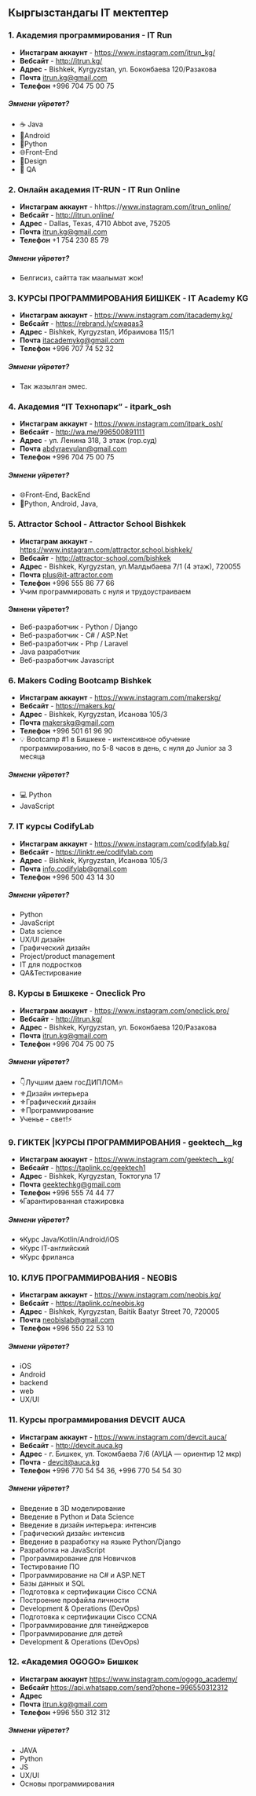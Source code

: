## Кыргызстандагы IT мектептер

### 1. Академия программирования - IT Run

- **Инстаграм аккаунт** - https://www.instagram.com/itrun_kg/
- **Вебсайт** - http://itrun.kg/
- **Адрес** - Bishkek, Kyrgyzstan, ул. Боконбаева 120/Разакова
- **Почта** itrun.kg@gmail.com
- **Телефон** +996 704 75 00 75

##### Эмнени үйрөтөт?

- ☕️ Java 
- 📱Android
- 🐍Python 
- 🌐Front-End
- 🎨Design 
- 🔎 QA 


### 2. Онлайн академия IT-RUN - IT Run Online

- **Инстаграм аккаунт** - hhttps://www.instagram.com/itrun_online/
- **Вебсайт** - http://itrun.online/
- **Адрес** - Dallas, Texas, 4710 Abbot ave, 75205
- **Почта** itrun.kg@gmail.com
- **Телефон** +1 754 230 85 79

##### Эмнени үйрөтөт?

- Белгисиз, сайтта так маалымат жок!



### 3. КУРСЫ ПРОГРАММИРОВАНИЯ БИШКЕК - IT Academy KG

- **Инстаграм аккаунт** - https://www.instagram.com/itacademy.kg/
- **Вебсайт** - https://rebrand.ly/cwaqas3
- **Адрес** - Bishkek, Kyrgyzstan, Ибраимова 115/1
- **Почта** itacademykg@gmail.com
- **Телефон** +996 707 74 52 32

##### Эмнени үйрөтөт?

- Так жазылган эмес.


### 4. Академия “IT Технопарк” - itpark_osh

- **Инстаграм аккаунт** - https://www.instagram.com/itpark_osh/
- **Вебсайт** - http://wa.me/996500891111
- **Адрес** - ул. Ленина 318, 3 этаж (гор.суд)
- **Почта** abdyraevulan@gmail.com
- **Телефон** +996 704 75 00 75

##### Эмнени үйрөтөт?

- 🌐Front-End, BackEnd
- 📱Python, Android, Java,  


### 5. Attractor School - Attractor School Bishkek

- **Инстаграм аккаунт** - https://www.instagram.com/attractor.school.bishkek/
- **Вебсайт** - http://attractor-school.com/bishkek
- **Адрес** - Bishkek, Kyrgyzstan, ул.Малдыбаева 7/1 (4 этаж), 720055
- **Почта** plus@it-attractor.com
- **Телефон** +996 555 86 77 66
- Учим программировать с нуля и трудоустраиваем

#### Эмнени үйрөтөт?

- Веб-разработчик - Python / Django
- Bеб-разработчик - C# / ASP.Net
- Bеб-разработчик - Php / Laravel
- Java разработчик
- Bеб-разработчик Javascript


### 6. Makers Coding Bootcamp Bishkek

- **Инстаграм аккаунт** - https://www.instagram.com/makerskg/
- **Вебсайт** - https://makers.kg/
- **Адрес** - Bishkek, Kyrgyzstan, Исанова 105/3
- **Почта** makerskg@gmail.com
- **Телефон** +996 501 61 96 90
- 💡 Bootcamp #1 в Бишкеке - интенсивное обучение программированию, по 5-8 часов в день, с нуля до Junior за 3 месяца

##### Эмнени үйрөтөт?

- 💻 Python
- JavaScript


### 7. IT курсы CodifyLab 

- **Инстаграм аккаунт** - https://www.instagram.com/codifylab.kg/
- **Вебсайт** - https://linktr.ee/codifylab.com
- **Адрес** - Bishkek, Kyrgyzstan, Исанова 105/3
- **Почта** info.codifylab@gmail.com
- **Телефон** +996 500 43 14 30

##### Эмнени үйрөтөт?

- Python
- JavaScript
- Data science
- UX/UI дизайн
- Графический дизайн
- Project/product management
- IT для подростков
- QA&Тестирование


### 8. Курсы в Бишкеке - Oneclick Pro

- **Инстаграм аккаунт** - https://www.instagram.com/oneclick.pro/
- **Вебсайт** - http://itrun.kg/
- **Адрес** - Bishkek, Kyrgyzstan, ул. Боконбаева 120/Разакова
- **Почта** itrun.kg@gmail.com
- **Телефон** +996 704 75 00 75

##### Эмнени үйрөтөт?
- 👇Лучшим даем госДИПЛОМ🔥
-  ⚜️Дизайн интерьера
- ⚜️Графический дизайн
- ⚜️Программирование
- Ученье - свет!⚡


### 9. ГИКТЕК |КУРСЫ ПРОГРАММИРОВАНИЯ - geektech__kg

- **Инстаграм аккаунт** - https://www.instagram.com/geektech__kg/
- **Вебсайт** - https://taplink.cc/geektech1
- **Адрес** - Bishkek, Kyrgyzstan,  Токтогула 17
- **Почта** geektechkg@gmail.com
- **Телефон** +996 555 74 44 77
- 🌀Гарантированная стажировка

##### Эмнени үйрөтөт?

- 🌀Курс Java/Kotlin/Android/iOS
- 🌀Курс IT-английский
- 🌀Курс фриланса



### 10. КЛУБ ПРОГРАММИРОВАНИЯ - NEOBIS

- **Инстаграм аккаунт** - https://www.instagram.com/neobis.kg/
- **Вебсайт** - https://taplink.cc/neobis.kg
- **Адрес** - Bishkek, Kyrgyzstan, Baitik Baatyr Street 70, 720005
- **Почта** neobislab@gmail.com
- **Телефон** +996 550 22 53 10

##### Эмнени үйрөтөт?

- iOS 
- Android
- backend
- web
- UX/UI 



### 11. Курсы программирования DEVCIT AUCA

- **Инстаграм аккаунт** - https://www.instagram.com/devcit.auca/
- **Вебсайт** - http://devcit.auca.kg
- **Адрес** - г. Бишкек, ул. Токомбаева 7/6 (АУЦА — ориентир 12 мкр)
- **Почта** - devcit@auca.kg
- **Телефон** +996 770 54 54 36, +996 770 54 54 30

##### Эмнени үйрөтөт?

- Введение в 3D моделирование
- Введение в Python и Data Science
- Введение в дизайн интерьера: интенсив
- Графический дизайн: интенсив
- Введение в разработку на языке Python/Django
- Разработка на JavaScript
- Программирование для Новичков
- Тестирование ПО
- Программирование на C# и ASP.NET
- Базы данных и SQL
- Подготовка к сертификации Cisco CCNA
- Построение профайла личности
- Development &amp; Operations (DevOps)
- Подготовка к сертификации Cisco CCNA
- Программирование для тинейджеров
- Программирование для детей
- Development &amp; Operations (DevOps)


### 12. «Академия OGOGO» Бишкек

- **Инстаграм аккаунт**  https://www.instagram.com/ogogo_academy/
- **Вебсайт**  https://api.whatsapp.com/send?phone=996550312312
- **Адрес**  
- **Почта** itrun.kg@gmail.com
- **Телефон** +996 550 312 312

##### Эмнени үйрөтөт?

- JAVA
- Python
- JS
- UX/UI
- Основы программирования
